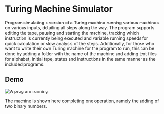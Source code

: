 # Turing Machine Simulator
 Program simulating a version of a Turing machine running various machines on various inputs, detailing all steps along the way.
 The program supports editing the tape, pausing and starting the machine, tracking which instruction is currently being executed and variable running speeds for quick calculation or slow analysis of the steps. Additionally, for those who want to write their own Turing machine for the program to run, this can be done by adding a folder with the name of the machine and adding text files for alphabet, initial tape, states and instructions in the same manner as the included programs.

## Demo

![A program running](demo/turing-machine-running.gif)

The machine is shown here completing one operation, namely the adding of two binary numbers.

